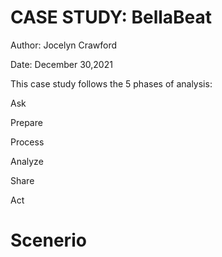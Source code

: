 # CASE STUDY: BellaBeat

Author: Jocelyn Crawford

Date: December 30,2021

This case study follows the 5 phases of analysis:

Ask 

Prepare

Process

Analyze 

Share 

Act 


# Scenerio 


